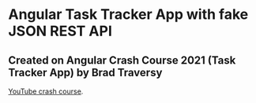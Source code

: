 # Angular Task Tracker App with fake JSON REST API

## Created on Angular Crash Course 2021 (Task Tracker App) by Brad Traversy

[YouTube crash course](https://youtu.be/3dHNOWTI7H8 "Angular Crash Course 2021").
